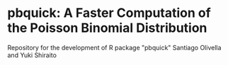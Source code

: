 # pbquick: A Faster Computation of the Poisson Binomial Distribution

Repository for the development of R package "pbquick"
Santiago Olivella and Yuki Shiraito
